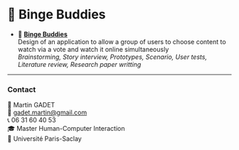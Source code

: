 # 🍿 Binge Buddies

- 🍿 [**Binge Buddies**](https://github.com/gadetmartin/Portfolio/tree/main/Projects/Master%20HCI/Binge%20Buddies)  
  Design of an application to allow a group of users to choose content to watch via a vote and watch it online simultaneously  
  *Brainstorming, Story interview, Prototypes, Scenario, User tests, Literature review, Research paper writting*  

---

### Contact

👤 Martin GADET  
📧 gadet.martin@gmail.com  
📞 06 31 60 40 53  
🎓 Master Human-Computer Interaction  
🏫 Université Paris-Saclay


